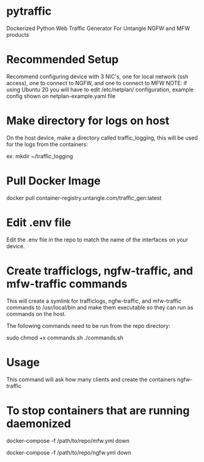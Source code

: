 # pytraffic

Dockerized Python Web Traffic Generator For Untangle NGFW and MFW products

# Recommended Setup

Recommend configuring device with 3 NIC's, one for local network (ssh access), one to connect to NGFW, and one to connect to MFW
NOTE: if using Ubuntu 20 you will have to edit /etc/netplan/ configuration, example config shown on netplan-example.yaml file

# Make directory for logs on host

On the host device, make a directory called traffic_logging, this will be used for the logs from the containers:

ex:
mkdir ~/traffic_logging

# Pull Docker Image

docker pull container-registry.untangle.com/traffic_gen:latest

# Edit .env file

Edit the .env file in the repo to match the name of the interfaces on your device.

# Create trafficlogs, ngfw-traffic, and mfw-traffic commands

This will create a symlink for trafficlogs, ngfw-traffic, and mfw-traffic commands to /usr/local/bin and make them executable so they can run as commands on the host. 

The following commands need to be run from the repo directory:

sudo chmod +x commands.sh
./commands.sh

# Usage

This command will ask how many clients and create the containers
ngfw-traffic 

# To stop containers that are running daemonized

docker-compose -f /path/to/repo/mfw.yml down

docker-compose -f /path/to/repo/ngfw.yml down
